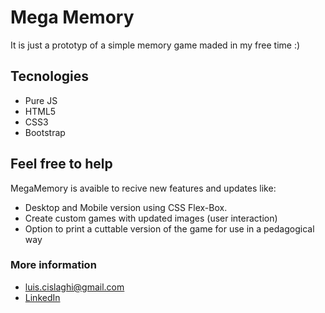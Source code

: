 # Mega Memory
It is just a prototyp of a simple memory game maded in my free time :)

## Tecnologies
* Pure JS
* HTML5
* CSS3
* Bootstrap

## Feel free to help
MegaMemory is avaible to recive new features and updates like:
* Desktop and Mobile version using CSS Flex-Box.
* Create custom games with updated images (user interaction)
* Option to print a cuttable version of the game for use in a pedagogical way

### More information
  * luis.cislaghi@gmail.com
  * [LinkedIn](https://www.linkedin.com/in/luis-cislaghi/?locale=en_US)
